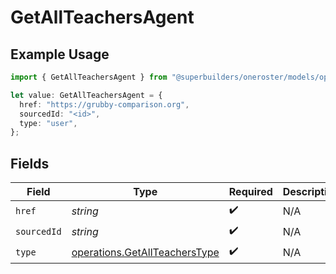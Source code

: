 # GetAllTeachersAgent

## Example Usage

```typescript
import { GetAllTeachersAgent } from "@superbuilders/oneroster/models/operations";

let value: GetAllTeachersAgent = {
  href: "https://grubby-comparison.org",
  sourcedId: "<id>",
  type: "user",
};
```

## Fields

| Field                                                                          | Type                                                                           | Required                                                                       | Description                                                                    |
| ------------------------------------------------------------------------------ | ------------------------------------------------------------------------------ | ------------------------------------------------------------------------------ | ------------------------------------------------------------------------------ |
| `href`                                                                         | *string*                                                                       | :heavy_check_mark:                                                             | N/A                                                                            |
| `sourcedId`                                                                    | *string*                                                                       | :heavy_check_mark:                                                             | N/A                                                                            |
| `type`                                                                         | [operations.GetAllTeachersType](../../models/operations/getallteacherstype.md) | :heavy_check_mark:                                                             | N/A                                                                            |